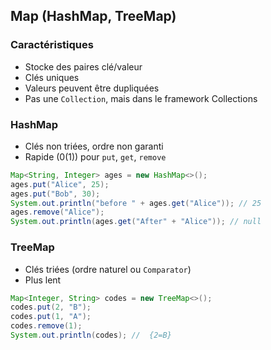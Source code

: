 ## Map (HashMap, TreeMap)

### Caractéristiques

- Stocke des paires clé/valeur
- Clés uniques
- Valeurs peuvent être dupliquées
- Pas une `Collection`, mais dans le framework Collections

### HashMap

- Clés non triées, ordre non garanti
- Rapide (0(1)) pour `put`, `get`, `remove`

```java
Map<String, Integer> ages = new HashMap<>();
ages.put("Alice", 25);
ages.put("Bob", 30);
System.out.println("before " + ages.get("Alice")); // 25
ages.remove("Alice");
System.out.println(ages.get("After" + "Alice")); // null
```

### TreeMap

- Clés triées (ordre naturel ou `Comparator`)
- Plus lent

```java
Map<Integer, String> codes = new TreeMap<>();
codes.put(2, "B");
codes.put(1, "A");
codes.remove(1);
System.out.println(codes); //  {2=B}
```
